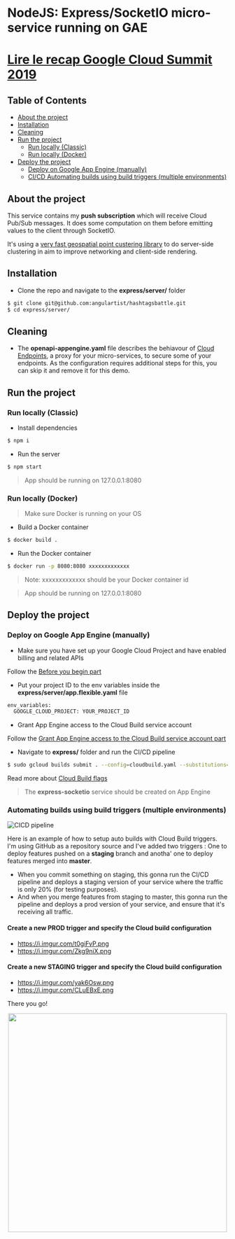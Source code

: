 # NodeJS: Express/SocketIO micro-service running on GAE

# [Lire le recap Google Cloud Summit 2019](https://docs.google.com/document/d/13rVZoDY73J-LNrUMlyfYV1IkQBUbZlId32sV-oKwhr4/edit?usp=sharing)

## Table of Contents

* [About the project](#about-the-project)
* [Installation](#installation)
* [Cleaning](#cleaning)
* [Run the project](#run-the-project)
  * [Run locally (Classic)](#run-locally-classic)
  * [Run locally (Docker)](#run-locally-docker)
* [Deploy the project](#deploy-the-project)
  * [Deploy on Google App Engine (manually)](#deploy-on-google-app-engine-manually)
  * [CI/CD Automating builds using build triggers (multiple environments)](#automating-builds-using-build-triggers-multiple-environments)
  
## About the project

This service contains my **push subscription** which will receive Cloud Pub/Sub messages. It does some computation on them before emitting values to the client through SocketIO.

It's using a [very fast geospatial point custering library](https://blog.mapbox.com/clustering-millions-of-points-on-a-map-with-supercluster-272046ec5c97) to do server-side clustering in aim to improve networking and client-side rendering.
 
## Installation

* Clone the repo and navigate to the **express/server/** folder

```sh
$ git clone git@github.com:angulartist/hashtagsbattle.git
$ cd express/server/
```

## Cleaning

- The **openapi-appengine.yaml** file describes the behiavour of [Cloud Endpoints](https://cloud.google.com/endpoints/), a proxy for your micro-services, to secure some of your endpoints. As the configuration requires additional steps for this, you can skip it and remove it for this demo.


## Run the project

### Run locally (Classic)

* Install dependencies

```sh
$ npm i
```

* Run the server

```sh
$ npm start
```

> App should be running on 127.0.0.1:8080

### Run locally (Docker)

> Make sure Docker is running on your OS

* Build a Docker container

```sh
$ docker build .
```

* Run the Docker container

```sh
$ docker run -p 8080:8080 xxxxxxxxxxxxx
```

> Note: xxxxxxxxxxxxx should be your Docker container id

> App should be running on 127.0.0.1:8080

## Deploy the project

### Deploy on Google App Engine (manually)

- Make sure you have set up your Google Cloud Project and have enabled billing and related APIs

Follow the [Before you begin part](https://cloud.google.com/appengine/docs/flexible/nodejs/quickstart)

- Put your project ID to the env variables inside the **express/server/app.flexible.yaml** file

```sh
env_variables:
  GOOGLE_CLOUD_PROJECT: YOUR_PROJECT_ID
```

- Grant App Engine access to the Cloud Build service account

Follow the [Grant App Engine access to the Cloud Build service account part](https://cloud.google.com/source-repositories/docs/quickstart-triggering-builds-with-source-repositories)

- Navigate to **express/** folder and run the CI/CD pipeline

```sh
$ sudo gcloud builds submit . --config=cloudbuild.yaml --substitutions=_VID=prod,_GAE_PROMOTE=--promote,_GAE_TRAFFIC=prod=1
```

Read more about [Cloud Build flags](https://cloud.google.com/appengine/docs/flexible/nodejs/testing-and-deploying-your-app)

> The **express-socketio** service should be created on App Engine

### Automating builds using build triggers (multiple environments)

![CICD pipeline](https://i.imgur.com/iTmjgkp.png)

Here is an example of how to setup auto builds with Cloud Build triggers. I'm using GitHub as a repository source and I've added two triggers : One to deploy features pushed on a **staging** branch and anotha' one to deploy features merged into **master**.

* When you commit something on staging, this gonna run the CI/CD pipeline and deploys a staging version of your service where the traffic is only 20% (for testing purposes).
* And when you merge features from staging to master, this gonna run the pipeline and deploys a prod version of your service, and ensure that it's receiving all traffic.

#### Create a new PROD trigger and specify the **Cloud build** configuration

* https://i.imgur.com/t0giFvP.png
* https://i.imgur.com/Zkg9niX.png

#### Create a new STAGING trigger and specify the **Cloud build** configuration

* https://i.imgur.com/yak6Osw.png
* https://i.imgur.com/CLuEBxE.png


There you go!

<p align="center">
  <img width="500" src="https://i.kym-cdn.com/photos/images/newsfeed/001/282/726/110.png">
</p>
